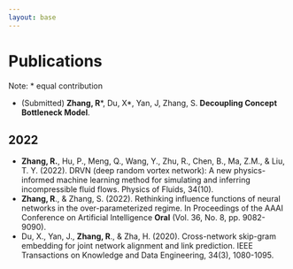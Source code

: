 ```yaml
---
layout: base 
---
```


# Publications
Note: * equal contribution
+ (Submitted) **Zhang, R**\*, Du, X\*, Yan, J, Zhang, S. **Decoupling Concept Bottleneck Model**.
## 2022
+ **Zhang, R.**, Hu, P., Meng, Q., Wang, Y., Zhu, R., Chen, B., Ma, Z.M., & Liu, T. Y. (2022). DRVN (deep random vortex network): A new physics-informed machine learning method for simulating and inferring incompressible fluid flows. Physics of Fluids, 34(10).
+ **Zhang, R**., & Zhang, S. (2022). Rethinking influence functions of neural networks in the over-parameterized regime. In Proceedings of the AAAI Conference on Artificial Intelligence **Oral** (Vol. 36, No. 8, pp. 9082-9090).
+ Du, X., Yan, J., **Zhang, R**., & Zha, H. (2020). Cross-network skip-gram embedding for joint network alignment and link prediction. IEEE Transactions on Knowledge and Data Engineering, 34(3), 1080-1095.
